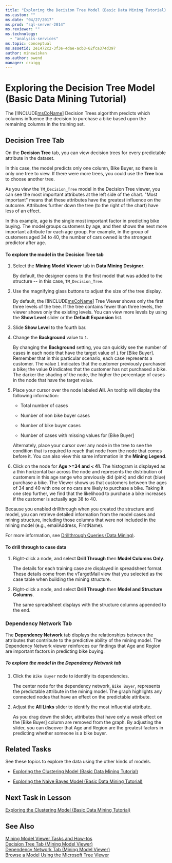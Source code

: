 ```yaml
---
title: "Exploring the Decision Tree Model (Basic Data Mining Tutorial) | Microsoft Docs"
ms.custom: ""
ms.date: "04/27/2017"
ms.prod: "sql-server-2014"
ms.reviewer: ""
ms.technology: 
  - "analysis-services"
ms.topic: conceptual
ms.assetid: 2e1472c2-3f3e-4dae-acb3-62fca374d397
author: minewiskan
ms.author: owend
manager: craigg
---
```

# Exploring the Decision Tree Model (Basic Data Mining Tutorial)
  The [!INCLUDE[msCoName](../includes/msconame-md.md)] Decision Trees algorithm predicts which columns influence the decision to purchase a bike based upon the remaining columns in the training set.  
  

  
##  <a name="Decision_Tree_Tab"></a> Decision Tree Tab  
 On the **Decision Tree** tab, you can view decision trees for every predictable attribute in the dataset.  
  
 In this case, the model predicts only one column, Bike Buyer, so there is only one tree to view. If there were more trees, you could use the **Tree** box to choose another tree.  
  
 As you view the `TM_Decision_Tree` model in the Decision Tree viewer, you can see the most important attributes at the left side of the chart. "Most important" means that these attributes have the greatest influence on the outcome. Attributes further down the tree (to the right of the chart) have less of an effect.  
  
 In this example, age is the single most important factor in predicting bike buying. The model groups customers by age, and then shows the next more important attribute for each age group. For example, in the group of customers aged 34 to 40, the number of cars owned is the strongest predictor after age.  
  
#### To explore the model in the Decision Tree tab  
  
1.  Select the **Mining Model Viewer** tab in **Data Mining Designer**.  
  
     By default, the designer opens to the first model that was added to the structure -- in this case, `TM_Decision_Tree`.  
  
2.  Use the magnifying glass buttons to adjust the size of the tree display.  
  
     By default, the [!INCLUDE[msCoName](../includes/msconame-md.md)] Tree Viewer shows only the first three levels of the tree. If the tree contains fewer than three levels, the viewer shows only the existing levels. You can view more levels by using the **Show Level** slider or the **Default Expansion** list.  
  
3.  Slide **Show Level** to the fourth bar.  
  
4.  Change the **Background** value to `1`.  
  
     By changing the **Background** setting, you can quickly see the number of cases in each node that have the target value of `1` for [Bike Buyer]. Remember that in this particular scenario, each case represents a customer. The value `1` indicates that the customer previously purchased a bike; the value **0** indicates that the customer has not purchased a bike. The darker the shading of the node, the higher the percentage of cases in the node that have the target value.  
  
5.  Place your cursor over the node labeled **All**. An tooltip will display the following information:  
  
    -   Total number of cases  
  
    -   Number of non bike buyer cases  
  
    -   Number of bike buyer cases  
  
    -   Number of cases with missing values for [Bike Buyer]  
  
     Alternately, place your cursor over any node in the tree to see the condition that is required to reach that node from the node that comes before it. You can also view this same information in the **Mining Legend**.  
  
6.  Click on the node for **Age >=34 and < 41**. The histogram is displayed as a thin horizontal bar across the node and represents the distribution of customers in this age range who previously did (pink) and did not (blue) purchase a bike. The Viewer shows us that customers between the ages of 34 and 40 with one or no cars are likely to purchase a bike. Taking it one step further, we find that the likelihood to purchase a bike increases if the customer is actually age 38 to 40.  
  
 Because you enabled drillthrough when you created the structure and model, you can retrieve detailed information from the model cases and mining structure, including those columns that were not included in the mining model (e.g., emailAddress, FirstName).  
  
 For more information, see [Drillthrough Queries &#40;Data Mining&#41;](../../2014/analysis-services/data-mining/drillthrough-queries-data-mining.md).  
  
#### To drill through to case data  
  
1.  Right-click a node, and select **Drill Through** then **Model Columns Only**.  
  
     The details for each training case are displayed in spreadsheet format. These details come from the vTargetMail view that you selected as the case table when building the mining structure.  
  
2.  Right-click a node, and select **Drill Through** then **Model and Structure Columns**.  
  
     The same spreadsheet displays with the structure columns appended to the end.  
  
  
###  <a name="Dependency_Network_Tab"></a> Dependency Network Tab  
 The **Dependency Network** tab displays the relationships between the attributes that contribute to the predictive ability of the mining model. The Dependency Network viewer reinforces our findings that Age and Region are important factors in predicting bike buying.  
  
##### To explore the model in the Dependency Network tab  
  
1.  Click the `Bike Buyer` node to identify its dependencies.  
  
     The center node for the dependency network, `Bike Buyer`, represents the predictable attribute in the mining model. The graph highlights any connected nodes that have an effect on the predictable attribute.  
  
2.  Adjust the **All Links** slider to identify the most influential attribute.  
  
     As you drag down the slider, attributes that have only a weak effect on the [Bike Buyer] column are removed from the graph. By adjusting the slider, you can discover that Age and Region are the greatest factors in predicting whether someone is a bike buyer.  
  
## Related Tasks  
 See these topics to explore the data using the other kinds of models.  
  
-   [Exploring the Clustering Model &#40;Basic Data Mining Tutorial&#41;](../../2014/tutorials/exploring-the-clustering-model-basic-data-mining-tutorial.md)  
  
-   [Exploring the Naive Bayes Model &#40;Basic Data Mining Tutorial&#41;](../../2014/tutorials/exploring-the-naive-bayes-model-basic-data-mining-tutorial.md)  
  
## Next Task in Lesson  
 [Exploring the Clustering Model &#40;Basic Data Mining Tutorial&#41;](../../2014/tutorials/exploring-the-clustering-model-basic-data-mining-tutorial.md)  
  
## See Also  
 [Mining Model Viewer Tasks and How-tos](../../2014/analysis-services/data-mining/mining-model-viewer-tasks-and-how-tos.md)   
 [Decision Tree Tab &#40;Mining Model Viewer&#41;](../../2014/analysis-services/decision-tree-tab-mining-model-viewer.md)   
 [Dependency Network Tab &#40;Mining Model Viewer&#41;](../../2014/analysis-services/dependency-network-tab-mining-model-viewer.md)   
 [Browse a Model Using the Microsoft Tree Viewer](../../2014/analysis-services/data-mining/browse-a-model-using-the-microsoft-tree-viewer.md)  
  
  
